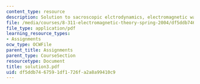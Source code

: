 ```yaml
---
content_type: resource
description: Solution to sacroscopic elctrodynamics, electromagnetic waves.
file: /media/courses/8-311-electromagnetic-theory-spring-2004/df5ddb7467591df1726fa2a8a99410c9_solution3.pdf
file_type: application/pdf
learning_resource_types:
- Assignments
ocw_type: OCWFile
parent_title: Assignments
parent_type: CourseSection
resourcetype: Document
title: solution3.pdf
uid: df5ddb74-6759-1df1-726f-a2a8a99410c9
---
```

